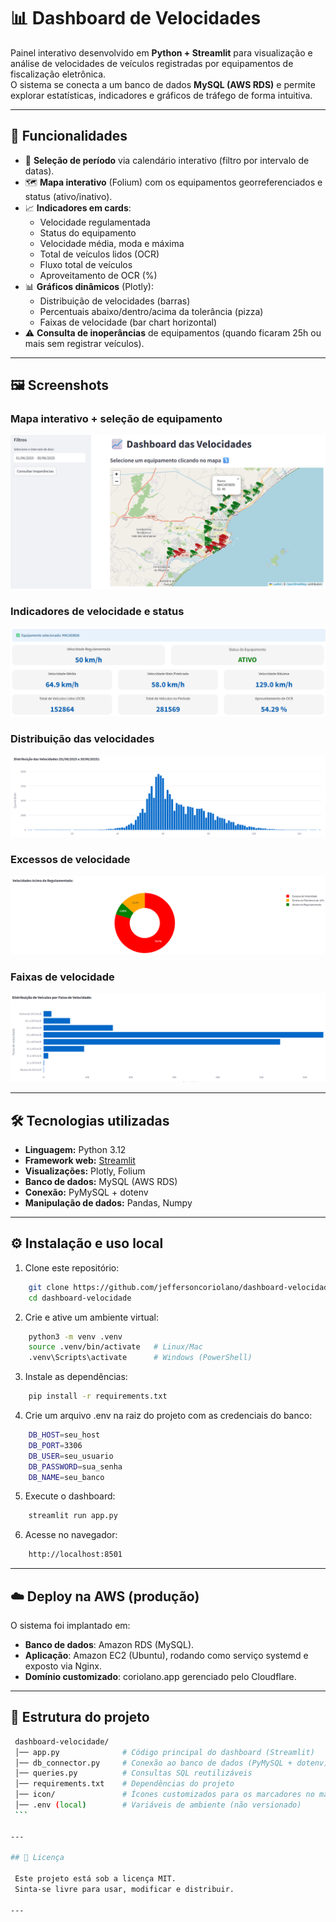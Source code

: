 # 📊 Dashboard de Velocidades

Painel interativo desenvolvido em **Python + Streamlit** para visualização e análise de velocidades de veículos registradas por equipamentos de fiscalização eletrônica.  
O sistema se conecta a um banco de dados **MySQL (AWS RDS)** e permite explorar estatísticas, indicadores e gráficos de tráfego de forma intuitiva.

---

## 🚀 Funcionalidades

- 🔎 **Seleção de período** via calendário interativo (filtro por intervalo de datas).  
- 🗺️ **Mapa interativo** (Folium) com os equipamentos georreferenciados e status (ativo/inativo).  
- 📈 **Indicadores em cards**:
  - Velocidade regulamentada  
  - Status do equipamento  
  - Velocidade média, moda e máxima  
  - Total de veículos lidos (OCR)  
  - Fluxo total de veículos  
  - Aproveitamento de OCR (%)  
- 📊 **Gráficos dinâmicos** (Plotly):  
  - Distribuição de velocidades (barras)  
  - Percentuais abaixo/dentro/acima da tolerância (pizza)  
  - Faixas de velocidade (bar chart horizontal)  
- ⚠️ **Consulta de inoperâncias** de equipamentos (quando ficaram 25h ou mais sem registrar veículos).  

---

## 🖼️ Screenshots

### Mapa interativo + seleção de equipamento
![Mapa](https://github.com/jeffersoncoriolano/dashboard-velocidade/blob/main/screenshots/mapa_interativo.png)

### Indicadores de velocidade e status
![Indicadores](https://github.com/jeffersoncoriolano/dashboard-velocidade/blob/main/screenshots/indicadores_de_velocidade.png)

### Distribuição das velocidades
![Gráfico](https://github.com/jeffersoncoriolano/dashboard-velocidade/blob/main/screenshots/distribuicao_de_velocidades.png)

### Excessos de velocidade
![Gráfico](https://github.com/jeffersoncoriolano/dashboard-velocidade/blob/main/screenshots/excessos_de_velocidade.png)

### Faixas de velocidade
![Fluxo](https://github.com/jeffersoncoriolano/dashboard-velocidade/blob/main/screenshots/faixas_de_velocidade.png)

---

## 🛠️ Tecnologias utilizadas

- **Linguagem:** Python 3.12  
- **Framework web:** [Streamlit](https://streamlit.io/)  
- **Visualizações:** Plotly, Folium  
- **Banco de dados:** MySQL (AWS RDS)  
- **Conexão:** PyMySQL + dotenv  
- **Manipulação de dados:** Pandas, Numpy  

---

## ⚙️ Instalação e uso local

1. Clone este repositório:
```bash
    git clone https://github.com/jeffersoncoriolano/dashboard-velocidade.git
    cd dashboard-velocidade
```

2. Crie e ative um ambiente virtual:
```bash
    python3 -m venv .venv
    source .venv/bin/activate   # Linux/Mac
    .venv\Scripts\activate      # Windows (PowerShell)
```

3. Instale as dependências:
```bash
    pip install -r requirements.txt
```

4. Crie um arquivo .env na raiz do projeto com as credenciais do banco:
```bash
    DB_HOST=seu_host
    DB_PORT=3306
    DB_USER=seu_usuario
    DB_PASSWORD=sua_senha
    DB_NAME=seu_banco
```

5. Execute o dashboard:
```bash
    streamlit run app.py
```

6. Acesse no navegador:
```bash
    http://localhost:8501
```

---

## ☁️ Deploy na AWS (produção)

O sistema foi implantado em:

- **Banco de dados**: Amazon RDS (MySQL).
- **Aplicação**: Amazon EC2 (Ubuntu), rodando como serviço systemd e exposto via Nginx.
- **Domínio customizado**: coriolano.app gerenciado pelo Cloudflare.

---

## 📂 Estrutura do projeto
   ```bash
    dashboard-velocidade/
    │── app.py              # Código principal do dashboard (Streamlit)
    │── db_connector.py     # Conexão ao banco de dados (PyMySQL + dotenv)
    │── queries.py          # Consultas SQL reutilizáveis
    │── requirements.txt    # Dependências do projeto
    │── icon/               # Ícones customizados para os marcadores no mapa
    │── .env (local)        # Variáveis de ambiente (não versionado)
    ```

---

## 📜 Licença

    Este projeto está sob a licença MIT.
    Sinta-se livre para usar, modificar e distribuir.

---